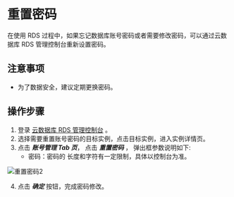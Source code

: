 # 重置密码
在使用 RDS 过程中，如果忘记数据库账号密码或者需要修改密码，可以通过云数据库 RDS 管理控制台重新设置密码。 

## 注意事项
* 为了数据安全，建议定期更换密码。

## 操作步骤
1. 登录 [云数据库 RDS 管理控制台](https://rds-console.jdcloud.com/rds/database) 。
2. 选择需要重置账号密码的目标实例，点击目标实例，进入实例详情页。
3. 点击 ***账号管理 Tab 页***， 点击 ***重置密码*** ， 弹出框参数说明如下:
    * 密码：密码的 长度和字符有一定限制，具体以控制台为准。

![重置密码2](../../../../../image/RDS/Reset-Password-2.png)

4. 点击 ***确定*** 按钮，完成密码修改。
